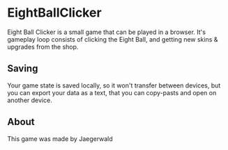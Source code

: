 # EightBallClicker

Eight Ball Clicker is a small game that can be played in a browser. It's gameplay loop consists of clicking the Eight Ball, and getting new skins & upgrades from the shop.

## Saving

Your game state is saved locally, so it won't transfer between devices, but you can export your data as a text, that you can copy-pasts and open on another device.

## About

This game was made by Jaegerwald